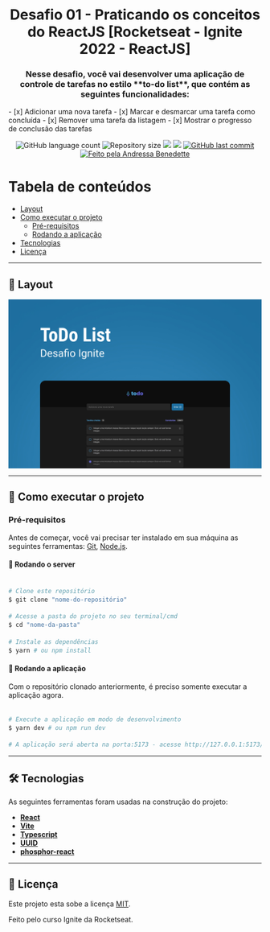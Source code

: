 <h1 align="center">
			Desafio 01 - Praticando os conceitos do ReactJS [Rocketseat - Ignite 2022 - ReactJS]
</h1>

<h3 align="center">
    Nesse desafio, você vai desenvolver uma aplicação de controle de tarefas no estilo **to-do list**, que contém as seguintes funcionalidades:
</h3>

<p>
- [x] Adicionar uma nova tarefa
- [x] Marcar e desmarcar uma tarefa como concluída
- [x] Remover uma tarefa da listagem
- [x] Mostrar o progresso de conclusão das tarefas
</p>

<p align="center">
  <img alt="GitHub language count" src="https://img.shields.io/github/languages/count/andressa-lw/Desafio01-Praticando-os-conceitos-do-ReactJS?style=flat-square&&color=%2304D361" />

  <img alt="Repository size" src="https://img.shields.io/github/repo-size/andressa-lw/Desafio01-Praticando-os-conceitos-do-ReactJS?style=flat-square" />
	
  <img src="https://img.shields.io/github/stars/andressa-lw/Desafio01-Praticando-os-conceitos-do-ReactJS?style=flat-square" />
  
  <img src="https://img.shields.io/github/license/andressa-lw/Desafio01-Praticando-os-conceitos-do-ReactJS?style=flat-square" />

  <a href="https://github.com/andressa-lw/Desafio01-Praticando-os-conceitos-do-ReactJS/commits/master">
    <img alt="GitHub last commit" src="https://img.shields.io/github/last-commit/andressa-lw/Desafio01-Praticando-os-conceitos-do-ReactJS?style=flat-square&">
  </a>

  <a href="https://rocketseat.com.br">
    <img alt="Feito pela Andressa Benedette" src="https://img.shields.io/badge/feito%20por-Andressa%20Benedette-%237519C1?style=flat-square&">
  </a>
</p>

Tabela de conteúdos
=================
<!--ts-->
   * [Layout](#-layout)
   * [Como executar o projeto](#-como-executar-o-projeto)
     * [Pré-requisitos](#pré-requisitos)
     * [Rodando a aplicação](#-rodando-a-aplicação)
   * [Tecnologias](#-tecnologias)
   * [Licença](#-licença)
<!--te-->

---

## 🎨 Layout

<p align="center" style="display: flex; align-items: flex-start; justify-content: center;">
  <img alt="Imagem do layout" src="https://raw.githubusercontent.com/andressa-lw/Desafio01-Praticando-os-conceitos-do-ReactJS/master/.github/capa.jpg" />
</p>

---

## 🚀 Como executar o projeto

### Pré-requisitos

Antes de começar, você vai precisar ter instalado em sua máquina as seguintes ferramentas:
[Git](https://git-scm.com), [Node.js](https://nodejs.org/en/). 

#### 🧭 Rodando o server

```bash

# Clone este repositório
$ git clone "nome-do-repositório"

# Acesse a pasta do projeto no seu terminal/cmd
$ cd "nome-da-pasta"

# Instale as dependências
$ yarn # ou npm install

```

#### 🧭 Rodando a aplicação

Com o repositório clonado anteriormente, é preciso somente executar a aplicação agora.

```bash

# Execute a aplicação em modo de desenvolvimento
$ yarn dev # ou npm run dev

# A aplicação será aberta na porta:5173 - acesse http://127.0.0.1:5173/

```

---

## 🛠 Tecnologias

As seguintes ferramentas foram usadas na construção do projeto:

-   **[React](https://reactjs.org/)**
-   **[Vite](https://vitejs.dev/)**
-   **[Typescript](https://www.typescriptlang.org/)**
-   **[UUID](https://www.npmjs.com/package/uuid)**
-   **[phosphor-react](https://phosphoricons.com/)**

---

## 📝 Licença

Este projeto esta sobe a licença [MIT](./LICENSE).

Feito pelo curso Ignite da Rocketseat.